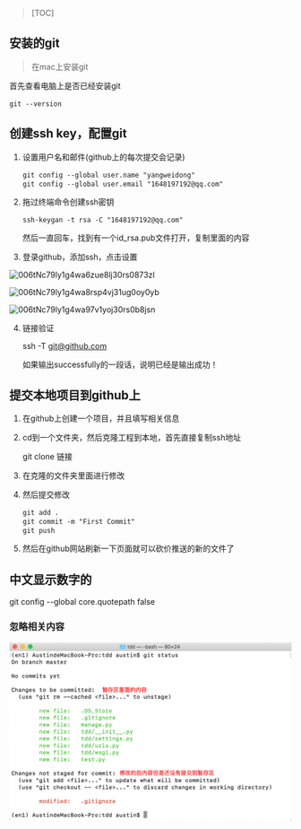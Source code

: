 > [TOC]

## 安装的git

> 在mac上安装git

首先查看电脑上是否已经安装git

```
git --version
```



## 创建ssh key，配置git

1. 设置用户名和邮件(github上的每次提交会记录)

   ```
   git config --global user.name "yangweidong"
   git config --global user.email "1648197192@qq.com"
   
   ```

2. 拖过终端命令创建ssh密钥

   ```
   ssh-keygan -t rsa -C "1648197192@qq.com"
   ```

   然后一直回车，找到有一个id_rsa.pub文件打开，复制里面的内容

3. 登录github，添加ssh，点击设置

![006tNc79ly1g4wa6zue8lj30rs0873zl](http://ww4.sinaimg.cn/large/006tNc79ly1g4wa6zue8lj30rs0873zl.jpg)

![006tNc79ly1g4wa8rsp4vj31ug0oy0yb](http://ww4.sinaimg.cn/large/006tNc79ly1g4wa8rsp4vj31ug0oy0yb.jpg)

![006tNc79ly1g4wa97v1yoj30rs0b8jsn](http://ww1.sinaimg.cn/large/006tNc79ly1g4wa97v1yoj30rs0b8jsn.jpg)

4. 链接验证

   ssh -T git@github.com

   如果输出successfully的一段话，说明已经是输出成功！

## 提交本地项目到github上

1. 在github上创建一个项目，并且填写相关信息

2. cd到一个文件夹，然后克隆工程到本地，首先直接复制ssh地址

   git clone 链接

3. 在克隆的文件夹里面进行修改

4. 然后提交修改

   ```
   git add .
   git commit -m "First Commit"
   git push
   ```

5. 然后在github网站刷新一下页面就可以砍价推送的新的文件了

## 中文显示数字的

git config -\-global core.quotepath false



### 忽略相关内容

![image-20200320013109230](如何配置git.assets/image-20200320013109230.png)

